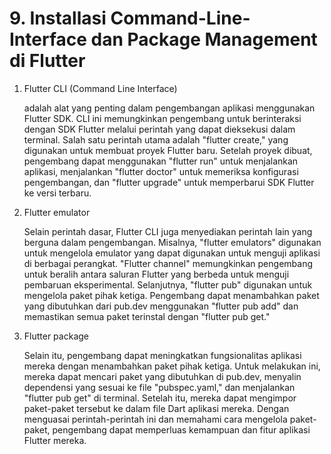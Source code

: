 # 9. Installasi Command-Line-Interface dan Package Management di Flutter

1. Flutter CLI (Command Line Interface) 

    adalah alat yang penting dalam pengembangan aplikasi menggunakan Flutter SDK. CLI ini memungkinkan pengembang untuk berinteraksi dengan SDK Flutter melalui perintah yang dapat dieksekusi dalam terminal. Salah satu perintah utama adalah "flutter create," yang digunakan untuk membuat proyek Flutter baru. Setelah proyek dibuat, pengembang dapat menggunakan "flutter run" untuk menjalankan aplikasi, menjalankan "flutter doctor" untuk memeriksa konfigurasi pengembangan, dan "flutter upgrade" untuk memperbarui SDK Flutter ke versi terbaru.

2. Flutter emulator

    Selain perintah dasar, Flutter CLI juga menyediakan perintah lain yang berguna dalam pengembangan. Misalnya, "flutter emulators" digunakan untuk mengelola emulator yang dapat digunakan untuk menguji aplikasi di berbagai perangkat. "Flutter channel" memungkinkan pengembang untuk beralih antara saluran Flutter yang berbeda untuk menguji pembaruan eksperimental. Selanjutnya, "flutter pub" digunakan untuk mengelola paket pihak ketiga. Pengembang dapat menambahkan paket yang dibutuhkan dari pub.dev menggunakan "flutter pub add" dan memastikan semua paket terinstal dengan "flutter pub get."

3. Flutter package

    Selain itu, pengembang dapat meningkatkan fungsionalitas aplikasi mereka dengan menambahkan paket pihak ketiga. Untuk melakukan ini, mereka dapat mencari paket yang dibutuhkan di pub.dev, menyalin dependensi yang sesuai ke file "pubspec.yaml," dan menjalankan "flutter pub get" di terminal. Setelah itu, mereka dapat mengimpor paket-paket tersebut ke dalam file Dart aplikasi mereka. Dengan menguasai perintah-perintah ini dan memahami cara mengelola paket-paket, pengembang dapat memperluas kemampuan dan fitur aplikasi Flutter mereka.